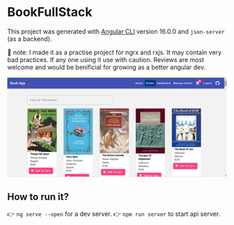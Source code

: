 # BookFullStack

This project was generated with [Angular CLI](https://github.com/angular/angular-cli) version 16.0.0 and `json-server` (as a backend).

📝 note: I made it as a practise project for ngrx and rxjs. It may contain very bad practices. If any one using it use with caution. Reviews are most welcome and would be benificial for growing as a better angular dev.


![screenshot_01](https://github.com/rd003/BookFullStack/blob/master/01.jpg)

## How to run it?

 👉 `ng serve --open` for a dev server.
 👉 `npm run server` to start api server.

